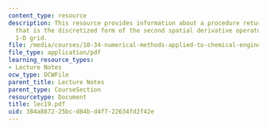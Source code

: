```yaml
---
content_type: resource
description: This resource provides information about a procedure returns a matrix
  that is the discretized form of the second spatial derivative operator on a non-uniform
  1-D grid.
file: /media/courses/10-34-numerical-methods-applied-to-chemical-engineering-fall-2005/384a887225bcd84bd4f722634fd2f42e_lec19.pdf
file_type: application/pdf
learning_resource_types:
- Lecture Notes
ocw_type: OCWFile
parent_title: Lecture Notes
parent_type: CourseSection
resourcetype: Document
title: lec19.pdf
uid: 384a8872-25bc-d84b-d4f7-22634fd2f42e
---
```

